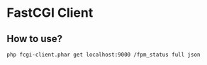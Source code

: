 # FastCGI Client

## How to use?

```bash
php fcgi-client.phar get localhost:9000 /fpm_status full json
```
